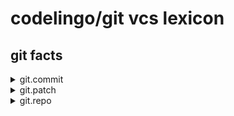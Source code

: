# codelingo/git vcs lexicon

##  git facts


<details><summary>git.commit</summary><p>

#### Example of finding every commit and having a review bot comment on it:

```git
tenets:
  - name: find_all_commit
    doc:  Example query to find all instances of commit
    bots:
      codelingo/review
        comment: This is a commit.
    query: |
      import codelingo/git

      @ review.comment
      git.commit
```
</p></details>
<details><summary>git.patch</summary><p>

#### Example of finding every patch and having a review bot comment on it:

```git
tenets:
  - name: find_all_patch
    doc:  Example query to find all instances of patch
    bots:
      codelingo/review
        comment: This is a patch.
    query: |
      import codelingo/git

      @ review.comment
      git.patch
```
</p></details>
<details><summary>git.repo</summary><p>

#### Example of finding every repo and having a review bot comment on it:

```git
tenets:
  - name: find_all_repo
    doc:  Example query to find all instances of repo
    bots:
      codelingo/review
        comment: This is a repo.
    query: |
      import codelingo/git

      @ review.comment
      git.repo
```
</p></details>

